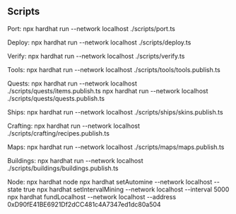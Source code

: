 ## Scripts

Port:
npx hardhat run --network localhost ./scripts/port.ts

Deploy:
npx hardhat run --network localhost ./scripts/deploy.ts

Verify:
npx hardhat run --network localhost ./scripts/verify.ts

Tools: 
npx hardhat run --network localhost ./scripts/tools/tools.publish.ts

Quests:
npx hardhat run --network localhost ./scripts/quests/items.publish.ts
npx hardhat run --network localhost ./scripts/quests/quests.publish.ts

Ships:
npx hardhat run --network localhost ./scripts/ships/skins.publish.ts

Crafting:
npx hardhat run --network localhost ./scripts/crafting/recipes.publish.ts

Maps:
npx hardhat run --network localhost ./scripts/maps/maps.publish.ts

Buildings:
npx hardhat run --network localhost ./scripts/buildings/buildings.publish.ts

Node:
npx hardhat node
npx hardhat setAutomine --network localhost --state true
npx hardhat setIntervalMining --network localhost --interval 5000
npx hardhat fundLocalhost --network localhost --address 0xD90fE41BE6921Df2dCC481c4A7347ed1dc80a504
